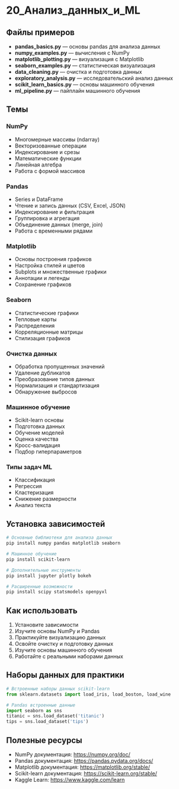 # 20_Анализ_данных_и_ML

## Файлы примеров

- **pandas_basics.py** — основы pandas для анализа данных
- **numpy_examples.py** — вычисления с NumPy
- **matplotlib_plotting.py** — визуализация с Matplotlib
- **seaborn_examples.py** — статистическая визуализация
- **data_cleaning.py** — очистка и подготовка данных
- **exploratory_analysis.py** — исследовательский анализ данных
- **scikit_learn_basics.py** — основы машинного обучения
- **ml_pipeline.py** — пайплайн машинного обучения

## Темы

### NumPy
- Многомерные массивы (ndarray)
- Векторизованные операции
- Индексирование и срезы
- Математические функции
- Линейная алгебра
- Работа с формой массивов

### Pandas
- Series и DataFrame
- Чтение и запись данных (CSV, Excel, JSON)
- Индексирование и фильтрация
- Группировка и агрегация
- Объединение данных (merge, join)
- Работа с временными рядами

### Matplotlib
- Основы построения графиков
- Настройка стилей и цветов
- Subplots и множественные графики
- Аннотации и легенды
- Сохранение графиков

### Seaborn
- Статистические графики
- Тепловые карты
- Распределения
- Корреляционные матрицы
- Стилизация графиков

### Очистка данных
- Обработка пропущенных значений
- Удаление дубликатов
- Преобразование типов данных
- Нормализация и стандартизация
- Обнаружение выбросов

### Машинное обучение
- Scikit-learn основы
- Подготовка данных
- Обучение моделей
- Оценка качества
- Кросс-валидация
- Подбор гиперпараметров

### Типы задач ML
- Классификация
- Регрессия
- Кластеризация
- Снижение размерности
- Анализ текста

## Установка зависимостей

```bash
# Основные библиотеки для анализа данных
pip install numpy pandas matplotlib seaborn

# Машинное обучение
pip install scikit-learn

# Дополнительные инструменты
pip install jupyter plotly bokeh

# Расширенные возможности
pip install scipy statsmodels openpyxl
```

## Как использовать

1. Установите зависимости
2. Изучите основы NumPy и Pandas
3. Практикуйте визуализацию данных
4. Освойте очистку и подготовку данных
5. Изучите основы машинного обучения
6. Работайте с реальными наборами данных

## Наборы данных для практики

```python
# Встроенные наборы данных scikit-learn
from sklearn.datasets import load_iris, load_boston, load_wine

# Pandas встроенные данные
import seaborn as sns
titanic = sns.load_dataset('titanic')
tips = sns.load_dataset('tips')
```

## Полезные ресурсы

- NumPy документация: https://numpy.org/doc/
- Pandas документация: https://pandas.pydata.org/docs/
- Matplotlib документация: https://matplotlib.org/stable/
- Scikit-learn документация: https://scikit-learn.org/stable/
- Kaggle Learn: https://www.kaggle.com/learn 